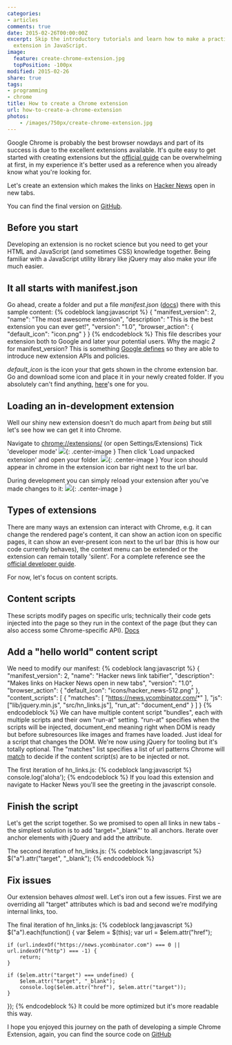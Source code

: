 ```yaml
---
categories:
- articles
comments: true
date: 2015-02-26T00:00:00Z
excerpt: Skip the introductory tutorials and learn how to make a practical Chrome
  extension in JavaScript.
image:
  feature: create-chrome-extension.jpg
  topPosition: -100px
modified: 2015-02-26
share: true
tags:
- programming
- chrome
title: How to create a Chrome extension
url: how-to-create-a-chrome-extension
photos:
    - /images/750px/create-chrome-extension.jpg
---
```


Google Chrome is probably the best browser nowdays and part of its success is due to the excellent extensions available. It's quite easy to get started with creating extensions but the [official guide](https://developer.chrome.com/extensions/overview) can be overwhelming at first, in my experience it's better used as a reference when you already know what you're looking for.

Let's create an extension which makes the links on [Hacker News](https://news.ycombinator.com/) open in new tabs.

You can find the final version on [GitHub](https://github.com/ochronus/sample-chrome-extension).

## Before you start
Developing an extension is no rocket science but you need to get your HTML and JavaScript (and sometimes CSS) knowledge together. Being familiar with a JavaScript utility library like jQuery may also make your life much easier.

## It all starts with manifest.json
Go ahead, create a folder and put a file _manifest.json_ ([docs](https://developer.chrome.com/extensions/manifest)) there with this sample content:
{% codeblock lang:javascript %}
{
  "manifest_version": 2,
  "name": "The most awesome extension",
  "description": "This is the best extension you can ever get!",
  "version": "1.0",
  "browser_action": {
    "default_icon": "icon.png"
  }
}
{% endcodeblock %}
This file describes your extension both to Google and later your potential users. Why the magic *2* for manifest_version? This is something [Google defines](https://developer.chrome.com/extensions/manifestVersion) so they are able to introduce new extension APIs and policies.

*default_icon* is the icon your that gets shown in the chrome extension bar. Go and download some icon and place it in your newly created folder. If you absolutely can't find anything, [here](https://cdn.ochronus.com/images/750px/chrome-logo-transparent.png)'s one for you.

## Loading an in-development extension
Well our shiny new extension doesn't do much apart from _being_ but still let's see how we can get it into Chrome. 

Navigate to [chrome://extensions/](chrome://extensions/) (or open Settings/Extensions)
Tick 'developer mode' 
![](/images/750px/chrome-extension-developer-mode.jpg){: .center-image }
Then click 'Load unpacked extension' and open your folder.
![](/images/750px/chrome-extensions-load-unpacked.jpg){: .center-image }
Your icon should appear in chrome in the extension icon bar right next to the url bar.

During development you can simply reload your extension after you've made changes to it:
![](/images/750px/chrome-reload-extension.jpg){: .center-image }

## Types of extensions
There are many ways an extension can interact with Chrome, e.g. it can change the rendered page's content, it can show an action icon on specific pages, it can show an ever-present icon next to the url bar (this is how our code currently behaves), the context menu can be extended or the extension can remain totally 'silent'. For a complete reference see the [official developer guide](https://developer.chrome.com/extensions/devguide).

For now, let's focus on content scripts.

## Content scripts
These scripts modify pages on specific urls; technically their code gets injected into the page so they run in the context of the page (but they can also access some Chrome-specific API). [Docs](https://developer.chrome.com/extensions/content_scripts)

## Add a "hello world" content script
We need to modify our manifest:
{% codeblock lang:javascript %}
{
    "manifest_version": 2,
    "name": "Hacker news link tabifier",
    "description": "Makes links on Hacker News open in new tabs",
    "version": "1.0",
    "browser_action": {
    "default_icon": "icons/hacker_news-512.png"
    },
    "content_scripts": [
      {
        "matches": [
          "https://news.ycombinator.com/*"
        ],
        "js": ["lib/jquery.min.js", "src/hn_links.js"],
        "run_at": "document_end"
      }
    ]
}
{% endcodeblock %}
We can have multiple content script "bundles", each with multiple scripts and their own "run-at" setting. "run-at" specifies when the scripts will be injected, document_end meaning right when DOM is ready but before subresources like images and frames have loaded. Just ideal for a script that changes the DOM. We're now using jQuery for tooling but it's totally optional. The "matches" list specifies a list of url patterns Chrome will [match](https://developer.chrome.com/extensions/match_patterns) to decide if the content script(s) are to be injected or not.

The first iteration of hn_links.js:
{% codeblock lang:javascript %}
console.log('aloha');
{% endcodeblock %}
If you load this extension and navigate to Hacker News you'll see the greeting in the javascript console.

## Finish the script
Let's get the script together. So we promised to open all links in new tabs - the simplest solution is to add 'target="_blank"' to all anchors.
Iterate over anchor elements with jQuery and add the attribute.

The second iteration of hn_links.js:
{% codeblock lang:javascript %}
$("a").attr("target", "_blank");
{% endcodeblock %}

## Fix issues
Our extension behaves _almost_ well. Let's iron out a few issues.
First we are overriding all "target" attributes which is bad and second we're modifying internal links, too.

The final iteration of hn_links.js:
{% codeblock lang:javascript %}
$("a").each(function() {
    var $elem = $(this);
    var url = $elem.attr("href");

    if (url.indexOf("https://news.ycombinator.com") === 0 || url.indexOf("http") === -1) {
        return;
    }
    
    if ($elem.attr("target") === undefined) {
        $elem.attr("target", "_blank");
        console.log($elem.attr("href"), $elem.attr("target"));
    }
});
{% endcodeblock %}
It could be more optimized but it's more readable this way.

I hope you enjoyed this journey on the path of developing a simple Chrome Extension, again, you can find the source code on [GitHub](https://github.com/ochronus/sample-chrome-extension)